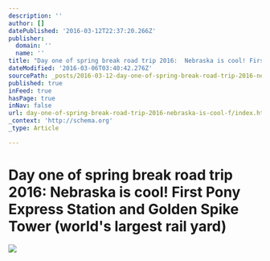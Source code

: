 ```yaml
---
description: ''
author: []
datePublished: '2016-03-12T22:37:20.266Z'
publisher:
  domain: ''
  name: ''
title: "Day one of spring break road trip 2016:  Nebraska is cool! First Pony Express Station and Golden Spike Tower (world's largest rail yard)"
dateModified: '2016-03-06T03:40:42.276Z'
sourcePath: _posts/2016-03-12-day-one-of-spring-break-road-trip-2016-nebraska-is-cool-f.md
published: true
inFeed: true
hasPage: true
inNav: false
url: day-one-of-spring-break-road-trip-2016-nebraska-is-cool-f/index.html
_context: 'http://schema.org'
_type: Article

---
```

# Day one of spring break road trip 2016: Nebraska is cool! First Pony Express Station and Golden Spike Tower (world's largest rail yard)
![](https://the-grid-user-content.s3-us-west-2.amazonaws.com/20bc7327-222a-4c8e-8757-4d8ff9fa7887.png)